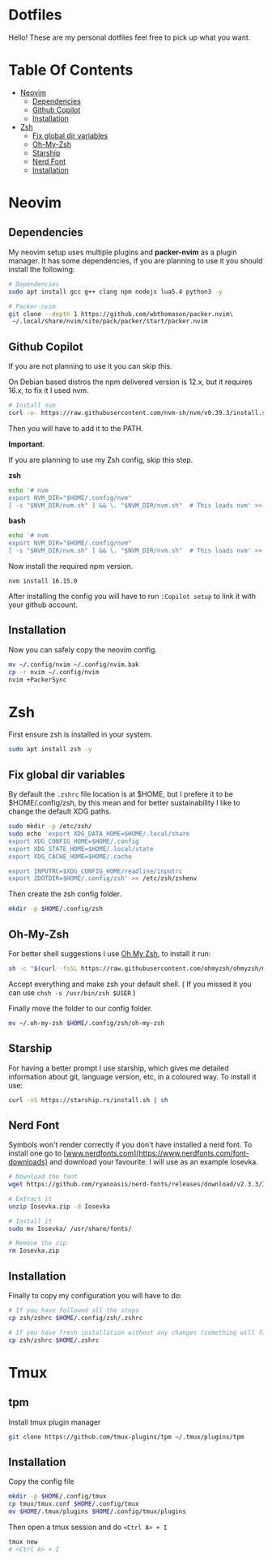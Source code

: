 # Dotfiles
Hello! These are my personal dotfiles feel free to pick up what you want.

# Table Of Contents

- [Neovim](#neovim)
  * [Dependencies](#dependencies)
  * [Github Copilot](#github-copilot)
  * [Installation](#installation)
- [Zsh](#zsh)
  * [Fix global dir variables](#fix-global-dir-variables)
  * [Oh-My-Zsh](#oh-my-zsh)
  * [Starship](#starship)
  * [Nerd Font](#nerd-font)
  * [Installation](#installation-1)

# Neovim

## Dependencies

My neovim setup uses multiple plugins and **packer-nvim** as a plugin manager. It has some dependencies, if you are planning to use it you should install the following:

```bash
# Dependencies
sudo apt install gcc g++ clang npm nodejs lua5.4 python3 -y

# Packer-nvim
git clone --depth 1 https://github.com/wbthomason/packer.nvim\
 ~/.local/share/nvim/site/pack/packer/start/packer.nvim
```

## Github Copilot
If you are not planning to use it you can skip this.

On Debian based distros the npm delivered version is 12.x, but it requires 16.x, to fix it I used nvm.

```bash
# Install nvm
curl -o- https://raw.githubusercontent.com/nvm-sh/nvm/v0.39.3/install.sh | bash
```

Then you will have to add it to the PATH. 

**Important**.

If you are planning to use my Zsh config, skip this step.

**zsh**
```bash
echo '# nvm
export NVM_DIR="$HOME/.config/nvm"
[ -s "$NVM_DIR/nvm.sh" ] && \. "$NVM_DIR/nvm.sh"  # This loads nvm' >> $ZDOTDIR/.zshrc
```

**bash**
```bash
echo '# nvm
export NVM_DIR="$HOME/.config/nvm"
[ -s "$NVM_DIR/nvm.sh" ] && \. "$NVM_DIR/nvm.sh"  # This loads nvm' >> $HOME/.bashrc
```

Now install the required npm version.

```
nvm install 16.15.0
```

After installing the config you will have to run `:Copilot setup` to link it with your github account.

## Installation

Now you can safely copy the neovim config.

```bash
mv ~/.config/nvim ~/.config/nvim.bak
cp -r nvim ~/.config/nvim
nvim +PackerSync
```

# Zsh

First ensure zsh is installed in your system.

```bash
sudo apt install zsh -y
```

## Fix global dir variables
By default the `.zshrc` file location is at $HOME, but I prefere it to be $HOME/.config/zsh, by this mean and for better sustainability I like to change the default XDG paths.

```bash
sudo mkdir -p /etc/zsh/
sudo echo 'export XDG_DATA_HOME=$HOME/.local/share
export XDG_CONFIG_HOME=$HOME/.config
export XDG_STATE_HOME=$HOME/.local/state
export XDG_CACHE_HOME=$HOME/.cache

export INPUTRC=$XDG_CONFIG_HOME/readline/inputrc
export ZDOTDIR=$HOME/.config/zsh' >> /etc/zsh/zshenv
```

Then create the zsh config folder.

```bash
mkdir -p $HOME/.config/zsh
```

## Oh-My-Zsh
For better shell suggestions I use [Oh My Zsh](https://ohmyz.sh/), to install it run:

```bash
sh -c "$(curl -fsSL https://raw.githubusercontent.com/ohmyzsh/ohmyzsh/master/tools/install.sh)"
```

Accept everything and make zsh your default shell. ( If you missed it you can use `chsh -s /usr/bin/zsh $USER` )

Finally move the folder to our config folder.

```bash
mv ~/.oh-my-zsh $HOME/.config/zsh/oh-my-zsh
```

## Starship
For having a better prompt I use starship, which gives me detailed information about git, language version, etc, in a coloured way. To install it use:

```bash
curl -sS https://starship.rs/install.sh | sh
```

## Nerd Font
Symbols won't render correctly if you don't have installed a nerd font. To install one go to [www.nerdfonts.com](https://www.nerdfonts.com/font-downloads) and download your favourite. I will use as an example Iosevka.

```bash
# Download the font
wget https://github.com/ryanoasis/nerd-fonts/releases/download/v2.3.3/Iosevka.zip

# Extract it
unzip Iosevka.zip -d Iosevka

# Install it
sudo mv Iosevka/ /usr/share/fonts/

# Remove the zip
rm Iosevka.zip
```

## Installation

Finally to copy my configuration you will have to do:

```bash
# If you have followed all the steps
cp zsh/zshrc $HOME/.config/zsh/.zshrc

# If you have fresh installation without any changes (something will fail)
cp zsh/zshrc $HOME/.zshrc
```

# Tmux

## tpm
Install tmux plugin manager

```bash
git clone https://github.com/tmux-plugins/tpm ~/.tmux/plugins/tpm
```

## Installation

Copy the config file

```bash
mkdir -p $HOME/.config/tmux
cp tmux/tmux.conf $HOME/.config/tmux
mv $HOME/.tmux/plugins $HOME/.config/tmux/plugins
```

Then open a tmux session and do `<Ctrl A> + I`

```bash
tmux new
# <Ctrl A> + I
```
